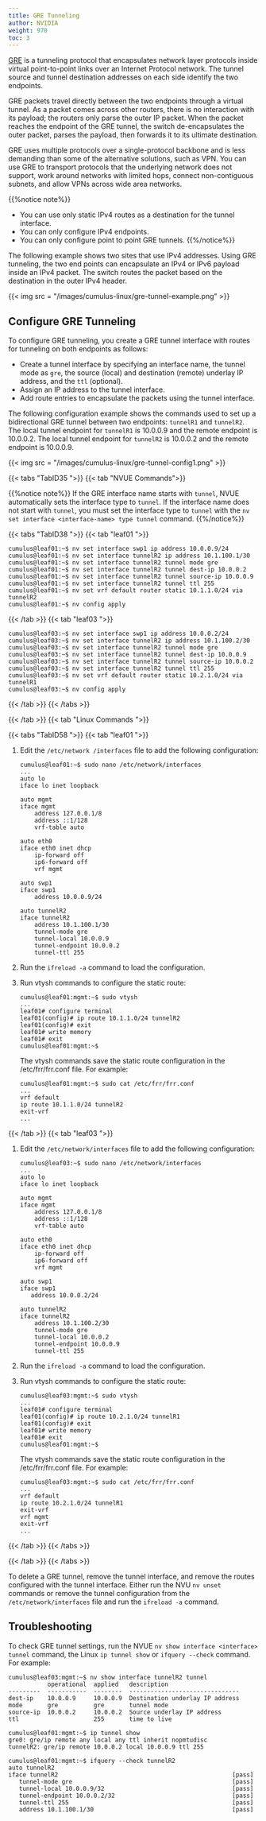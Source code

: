 ```yaml
---
title: GRE Tunneling
author: NVIDIA
weight: 970
toc: 3
---
```

[GRE](## "Generic Routing Encapsulation") is a tunneling protocol that encapsulates network layer protocols inside virtual point-to-point links over an Internet Protocol network. The tunnel source and tunnel destination addresses on each side identify the two endpoints.

GRE packets travel directly between the two endpoints through a virtual tunnel. As a packet comes across other routers, there is no interaction with its payload; the routers only parse the outer IP packet. When the packet reaches the endpoint of the GRE tunnel, the switch de-encapsulates the outer packet, parses the payload, then forwards it to its ultimate destination.

GRE uses multiple protocols over a single-protocol backbone and is less demanding than some of the alternative solutions, such as VPN. You can use GRE to transport protocols that the underlying network does not support, work around networks with limited hops, connect non-contiguous subnets, and allow VPNs across wide area networks.

{{%notice note%}}
- You can use only static IPv4 routes as a destination for the tunnel interface.
- You can only configure IPv4 endpoints.
- You can only configure point to point GRE tunnels.
{{%/notice%}}

The following example shows two sites that use IPv4 addresses. Using GRE tunneling, the two end points can encapsulate an IPv4 or IPv6 payload inside an IPv4 packet. The switch routes the packet based on the destination in the outer IPv4 header.

{{< img src = "/images/cumulus-linux/gre-tunnel-example.png" >}}

## Configure GRE Tunneling

To configure GRE tunneling, you create a GRE tunnel interface with routes for tunneling on both endpoints as follows:

- Create a tunnel interface by specifying an interface name, the tunnel mode as `gre`, the source (local) and destination (remote) underlay IP address, and the `ttl` (optional).
- Assign an IP address to the tunnel interface.
- Add route entries to encapsulate the packets using the tunnel interface.

The following configuration example shows the commands used to set up a bidirectional GRE tunnel between two endpoints: `tunnelR1` and `tunnelR2`. The local tunnel endpoint for `tunnelR1` is 10.0.0.9 and the remote endpoint is 10.0.0.2. The local tunnel endpoint for `tunnelR2` is 10.0.0.2 and the remote endpoint is 10.0.0.9.

{{< img src = "/images/cumulus-linux/gre-tunnel-config1.png" >}}

{{< tabs "TabID35 ">}}
{{< tab "NVUE Commands">}}

{{%notice note%}}
If the GRE interface name starts with `tunnel`, NVUE automatically sets the interface type to `tunnel`. If the interface name does not start with `tunnel`, you must set the interface type to `tunnel` with the `nv set interface <interface-name> type tunnel` command.
{{%/notice%}}

{{< tabs "TabID38 ">}}
{{< tab "leaf01 ">}}

```
cumulus@leaf01:~$ nv set interface swp1 ip address 10.0.0.9/24
cumulus@leaf01:~$ nv set interface tunnelR2 ip address 10.1.100.1/30
cumulus@leaf01:~$ nv set interface tunnelR2 tunnel mode gre
cumulus@leaf01:~$ nv set interface tunnelR2 tunnel dest-ip 10.0.0.2
cumulus@leaf01:~$ nv set interface tunnelR2 tunnel source-ip 10.0.0.9
cumulus@leaf01:~$ nv set interface tunnelR2 tunnel ttl 255
cumulus@leaf01:~$ nv set vrf default router static 10.1.1.0/24 via tunnelR2
cumulus@leaf01:~$ nv config apply
```

{{< /tab >}}
{{< tab "leaf03 ">}}

```
cumulus@leaf03:~$ nv set interface swp1 ip address 10.0.0.2/24
cumulus@leaf03:~$ nv set interface tunnelR2 ip address 10.1.100.2/30
cumulus@leaf03:~$ nv set interface tunnelR2 tunnel mode gre
cumulus@leaf03:~$ nv set interface tunnelR2 tunnel dest-ip 10.0.0.9
cumulus@leaf03:~$ nv set interface tunnelR2 tunnel source-ip 10.0.0.2
cumulus@leaf03:~$ nv set interface tunnelR2 tunnel ttl 255
cumulus@leaf03:~$ nv set vrf default router static 10.2.1.0/24 via tunnelR1
cumulus@leaf03:~$ nv config apply
```

{{< /tab >}}
{{< /tabs >}}

{{< /tab >}}
{{< tab "Linux Commands ">}}

{{< tabs "TabID58 ">}}
{{< tab "leaf01 ">}}

1. Edit the `/etc/network /interfaces` file to add the following configuration:

   ```
   cumulus@leaf01:~$ sudo nano /etc/network/interfaces
   ...
   auto lo
   iface lo inet loopback

   auto mgmt
   iface mgmt
       address 127.0.0.1/8
       address ::1/128
       vrf-table auto

   auto eth0
   iface eth0 inet dhcp
       ip-forward off
       ip6-forward off
       vrf mgmt

   auto swp1
   iface swp1
       address 10.0.0.9/24

   auto tunnelR2
   iface tunnelR2
       address 10.1.100.1/30
       tunnel-mode gre
       tunnel-local 10.0.0.9
       tunnel-endpoint 10.0.0.2
       tunnel-ttl 255
   ```

2. Run the `ifreload -a` command to load the configuration.

3. Run vtysh commands to configure the static route:

   ```
   cumulus@leaf01:mgmt:~$ sudo vtysh
   ...
   leaf01# configure terminal
   leaf01(config)# ip route 10.1.1.0/24 tunnelR2
   leaf01(config)# exit
   leaf01# write memory
   leaf01# exit
   cumulus@leaf01:mgmt:~$
   ```

   The vtysh commands save the static route configuration in the /etc/frr/frr.conf file. For example:

   ```
   cumulus@leaf01:mgmt:~$ sudo cat /etc/frr/frr.conf
   ...
   vrf default
   ip route 10.1.1.0/24 tunnelR2
   exit-vrf
   ...
   ```

{{< /tab >}}
{{< tab "leaf03 ">}}

1. Edit the `/etc/network/interfaces` file to add the following configuration:

   ```
   cumulus@leaf03:~$ sudo nano /etc/network/interfaces
   ...
   auto lo
   iface lo inet loopback

   auto mgmt
   iface mgmt
       address 127.0.0.1/8
       address ::1/128
       vrf-table auto

   auto eth0
   iface eth0 inet dhcp
       ip-forward off
       ip6-forward off
       vrf mgmt

   auto swp1
   iface swp1
      address 10.0.0.2/24

   auto tunnelR2
   iface tunnelR2
       address 10.1.100.2/30
       tunnel-mode gre
       tunnel-local 10.0.0.2
       tunnel-endpoint 10.0.0.9
       tunnel-ttl 255
   ```

2. Run the `ifreload -a` command to load the configuration.

3. Run vtysh commands to configure the static route:

   ```
   cumulus@leaf03:mgmt:~$ sudo vtysh
   ...
   leaf01# configure terminal
   leaf01(config)# ip route 10.2.1.0/24 tunnelR1
   leaf01(config)# exit
   leaf01# write memory
   leaf01# exit
   cumulus@leaf01:mgmt:~$
   ```

   The vtysh commands save the static route configuration in the /etc/frr/frr.conf file. For example:

   ```
   cumulus@leaf03:mgmt:~$ sudo cat /etc/frr/frr.conf
   ...
   vrf default
   ip route 10.2.1.0/24 tunnelR1
   exit-vrf
   vrf mgmt
   exit-vrf
   ...
   ```

{{< /tab >}}
{{< /tabs >}}

{{< /tab >}}
{{< /tabs >}}

To delete a GRE tunnel, remove the tunnel interface, and remove the routes configured with the tunnel interface. Either run the NVU `nv unset` commands or remove the tunnel configuration from the `/etc/network/interfaces` file and run the `ifreload -a` command.

## Troubleshooting

To check GRE tunnel settings, run the NVUE `nv show interface <interface> tunnel` command, the Linux `ip tunnel show` or `ifquery --check` command. For example:

```
cumulus@leaf03:mgmt:~$ nv show interface tunnelR2 tunnel
           operational  applied   description
---------  -----------  --------  -------------------------------
dest-ip    10.0.0.9     10.0.0.9  Destination underlay IP address
mode       gre          gre       tunnel mode
source-ip  10.0.0.2     10.0.0.2  Source underlay IP address
ttl                     255       time to live
```

```
cumulus@leaf01:mgmt:~$ ip tunnel show
gre0: gre/ip remote any local any ttl inherit nopmtudisc
tunnelR2: gre/ip remote 10.0.0.2 local 10.0.0.9 ttl 255
```

```
cumulus@leaf01:mgmt:~$ ifquery --check tunnelR2
auto tunnelR2
iface tunnelR2                                                 [pass]
   tunnel-mode gre                                             [pass]
   tunnel-local 10.0.0.9/32                                    [pass]
   tunnel-endpoint 10.0.0.2/32                                 [pass]
   tunnel-ttl 255                                              [pass]
   address 10.1.100.1/30                                       [pass]
```
